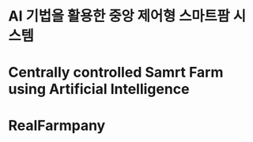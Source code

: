 # AI 기법을 활용한 중앙 제어형 스마트팜 시스템
# Centrally controlled Samrt Farm using Artificial Intelligence
# RealFarmpany

